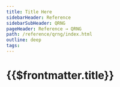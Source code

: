 ```yaml
---
title: Title Here
sidebarHeader: Reference
sidebarSubHeader: QRNG
pageHeader: Reference → QRNG
path: /reference/qrng/index.html
outline: deep
tags:
---
```


<PageHeader/>

# {{$frontmatter.title}}
